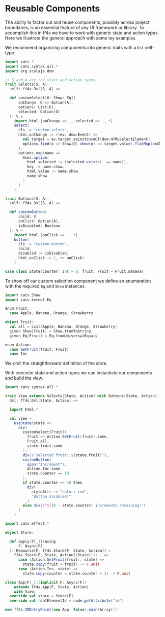 # Reusable Components

The ability to factor out and reuse components, possibly across project boundaries,
is an essential feature of any UI framework or library.
To accomplish this in ff4s we have to work with generic state and action types.
Here we illustrate the general approach with some toy examples.

We recommend organizing components into generic traits with a `Dsl` self-type:

```scala mdoc:js:shared
import cats.*
import cats.syntax.all.*
import org.scalajs.dom

// S and A are the state and action types.
trait Selects[S, A]:
  self: ff4s.Dsl[S, A] =>

  def customSelect[O: Show: Eq](
      onChange: O => Option[A],
      options: List[O],
      selected: Option[O]
  ): V =
    import html.{onChange => _, selected => _, *}
    select(
      cls := "custom-select",
      html.onChange := ((ev: dom.Event) =>
        val target = ev.target.asInstanceOf[dom.HTMLSelectElement]
        options.find(o => Show[O].show(o) == target.value).flatMap(onChange)
      ),
      options.map(name =>
        html.option(
          html.selected := (selected.exists(_ == name)),
          key := name.show,
          html.value := name.show,
          name.show
        )
      )
    )

trait Buttons[S, A]:
  self: ff4s.Dsl[S, A] =>

  def customButton(
      child: V,
      onClick: Option[A],
      isDisabled: Boolean
  ): V =
    import html.{onClick => _, *}
    button(
      cls := "custom-button",
      child,
      disabled := isDisabled,
      html.onClick := (_ => onClick)
    )
```


```scala mdoc:js:shared
case class State(counter: Int = 0, fruit: Fruit = Fruit.Banana)
```

To show off our custom selection component we define an enumeration with the required `Eq` and `Show` instances.

```scala mdoc:js:shared
import cats.Show
import cats.kernel.Eq

enum Fruit:
  case Apple, Banana, Orange, Strawberry

object Fruit:
  val all = List(Apple, Banana, Orange, Strawberry)
  given Show[Fruit] = Show.fromToString
  given Eq[Fruit] = Eq.fromUniversalEquals
```

```scala mdoc:js:shared
enum Action:
  case SetFruit(fruit: Fruit)
  case Inc
```

We omit the straightforward definition of the store.

With concrete state and action types we can instantiate our components and build the view.

```scala mdoc:js:shared
import cats.syntax.all.*

trait View extends Selects[State, Action] with Buttons[State, Action]:
  dsl: ff4s.Dsl[State, Action] =>

  import html.*

  val view =
    useState(state =>
      div(
        customSelect[Fruit](
          fruit => Action.SetFruit(fruit).some,
          Fruit.all,
          state.fruit.some
        ),
        div(s"Selected fruit: ${state.fruit}"),
        customButton(
          span("Increment"),
          Action.Inc.some,
          state.counter == 10
        ),
        if state.counter == 10 then
          div(
            styleAttr := "color: red",
            "Button disabled!"
          )
        else div(s"${10 - state.counter} increments remaining!")
      )
    )
```


```scala mdoc:js:invisible
import cats.effect.*

object Store:

  def apply[F[_]](using
      F: Async[F]
  ): Resource[F, ff4s.Store[F, State, Action]] =
    ff4s.Store[F, State, Action](State()): _ =>
      case (Action.SetFruit(fruit), state) =>
        state.copy(fruit = fruit) -> F.unit
      case (Action.Inc, state) =>
        state.copy(counter = state.counter + 1) -> F.unit

class App[F[_]](implicit F: Async[F])
    extends ff4s.App[F, State, Action]
    with View:
  override val store = Store[F]
  override val rootElementId = node.getAttribute("id")

new ff4s.IOEntryPoint(new App, false).main(Array())
```
